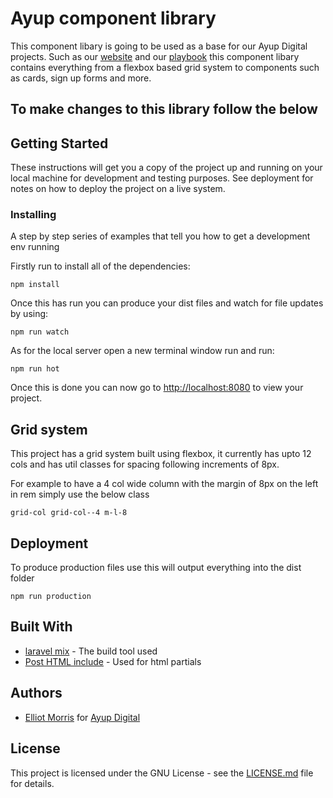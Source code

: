 # Ayup component library

This component libary is going to be used as a base for our Ayup Digital projects. Such as our [website](https://ayup.agency) and our [playbook](https://playbook.ayup.digital) this component libary contains everything from a flexbox based grid system to components such as cards, sign up forms and more.

## To make changes to this library follow the below

## Getting Started

These instructions will get you a copy of the project up and running on your local machine for development and testing purposes. See deployment for notes on how to deploy the project on a live system.

### Installing

A step by step series of examples that tell you how to get a development env running

Firstly run to install all of the dependencies:

```
npm install
```

Once this has run you can produce your dist files and watch for file updates by using:

```
npm run watch
```

As for the local server open a new terminal window run and run:

```
npm run hot
```

Once this is done you can now go to [http://localhost:8080](http://localhost:8080/) to view your project.

## Grid system

This project has a grid system built using flexbox, it currently has upto 12 cols and has util classes for spacing following increments of 8px.

For example to have a 4 col wide column with the margin of 8px on the left in rem simply use the below class

```
grid-col grid-col--4 m-l-8
```

## Deployment

To produce production files use this will output everything into the dist folder

```
npm run production
```

## Built With

- [laravel mix](https://github.com/JeffreyWay/laravel-mix) - The build tool used
- [Post HTML include](https://github.com/posthtml/posthtml-include) - Used for html partials

## Authors

- [Elliot Morris](https://github.com/elliotrpmorris/) for [Ayup Digital](https://ayup.agency/)

## License

This project is licensed under the GNU License - see the [LICENSE.md](LICENSE.md) file for details.
